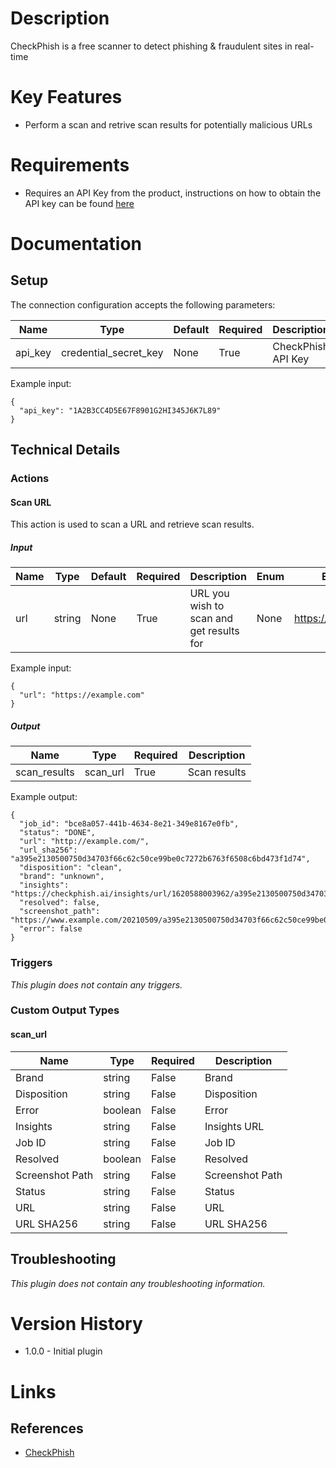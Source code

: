 # Description

CheckPhish is a free scanner to detect phishing & fraudulent sites in real-time

# Key Features

* Perform a scan and retrive scan results for potentially malicious URLs

# Requirements

* Requires an API Key from the product, instructions on how to obtain the API key can be found [here](https://checkphish.ai/docs/checkphish-api/#requestApiKey)
  
# Documentation

## Setup

The connection configuration accepts the following parameters:

|Name|Type|Default|Required|Description|Enum|Example|
|----|----|-------|--------|-----------|----|-------|
|api_key|credential_secret_key|None|True|CheckPhish API Key|None|1A2B3CC4D5E67F8901G2HI345J6K7L89|

Example input:

```
{
  "api_key": "1A2B3CC4D5E67F8901G2HI345J6K7L89"
}
```

## Technical Details

### Actions

#### Scan URL

This action is used to scan a URL and retrieve scan results.

##### Input

|Name|Type|Default|Required|Description|Enum|Example|
|----|----|-------|--------|-----------|----|-------|
|url|string|None|True|URL you wish to scan and get results for|None|https://example.com|

Example input:

```
{
  "url": "https://example.com"
}
```

##### Output

|Name|Type|Required|Description|
|----|----|--------|-----------|
|scan_results|scan_url|True|Scan results|

Example output:

```
{
  "job_id": "bce8a057-441b-4634-8e21-349e8167e0fb",
  "status": "DONE",
  "url": "http://example.com/",
  "url_sha256": "a395e2130500750d34703f66c62c50ce99be0c7272b6763f6508c6bd473f1d74",
  "disposition": "clean",
  "brand": "unknown",
  "insights": "https://checkphish.ai/insights/url/1620588003962/a395e2130500750d34703f66c62c50ce99be0c7272b6763f6508c6bd473f1d74",
  "resolved": false,
  "screenshot_path": "https://www.example.com/20210509/a395e2130500750d34703f66c62c50ce99be0c7272b6763f6508c6bd473f1d74.png",
  "error": false
}
```

### Triggers

_This plugin does not contain any triggers._

### Custom Output Types

#### scan_url

|Name|Type|Required|Description|
|----|----|--------|-----------|
|Brand|string|False|Brand|
|Disposition|string|False|Disposition|
|Error|boolean|False|Error|
|Insights|string|False|Insights URL|
|Job ID|string|False|Job ID|
|Resolved|boolean|False|Resolved|
|Screenshot Path|string|False|Screenshot Path|
|Status|string|False|Status|
|URL|string|False|URL|
|URL SHA256|string|False|URL SHA256|


## Troubleshooting

_This plugin does not contain any troubleshooting information._

# Version History

* 1.0.0 - Initial plugin

# Links

## References

* [CheckPhish](https://checkphish.ai/)
